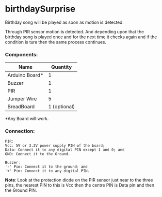 # birthdaySurprise
Birthday song will be played as soon as motion is detected. 

Through PIR sensor motion is detected. And depending upon that the birthday song is played once and for the next time it checks again and if the condition is ture then the same process continues.

### Components:
Name   | Quantity
-------|---------
Arduino Board* | 1
Buzzer | 1
PIR| 1
Jumper Wire| 5
BreadBoard | 1 (optional)

*Any Board will work.
### Connection:
```
PIR:
Vcc: 5V or 3.3V power supply PIN of the board;
Data: Connect it to any digital PIN except 1 and 0; and
GND: Connect it to the Ground.

Buzzer:
'-' Pin: Connect it to the ground; and
'+' Pin: Connect it to any digital PIN.
```

__Note__: Look at the protection diode on the PIR sensor just near to the three pins, the nearest PIN to this is Vcc then the centre PIN is Data pin and then the Ground PIN.
